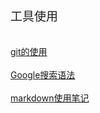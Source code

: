 <font  style="font-size: 19px">工具使用</font>
<br>
<br>
<br>
<a href="./工具使用/git的使用" class="a_style">git的使用</a>
<br>
<br>
<a href="./工具使用/Google搜索语法" class="a_style">Google搜索语法</a>
<br>
<br>
<a href="./工具使用/markdown使用笔记" class="a_style">markdown使用笔记</a>

